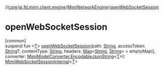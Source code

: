 //[core](../../../index.md)/[ai.fd.mimi.client.engine](../index.md)/[MimiNetworkEngine](index.md)/[openWebSocketSession](open-web-socket-session.md)

# openWebSocketSession

[common]\
suspend fun &lt;[T](open-web-socket-session.md)&gt; [openWebSocketSession](open-web-socket-session.md)(path: [String](https://kotlinlang.org/api/core/kotlin-stdlib/kotlin/-string/index.html), accessToken: [String](https://kotlinlang.org/api/core/kotlin-stdlib/kotlin/-string/index.html)?, contentType: [String](https://kotlinlang.org/api/core/kotlin-stdlib/kotlin/-string/index.html), headers: [Map](https://kotlinlang.org/api/core/kotlin-stdlib/kotlin.collections/-map/index.html)&lt;[String](https://kotlinlang.org/api/core/kotlin-stdlib/kotlin/-string/index.html), [String](https://kotlinlang.org/api/core/kotlin-stdlib/kotlin/-string/index.html)&gt; = emptyMap(), converter: [MimiModelConverter.EncodableJsonString](../-mimi-model-converter/-encodable-json-string/index.md)&lt;[T](open-web-socket-session.md)&gt;): [MimiWebSocketSessionInternal](../-mimi-web-socket-session-internal/index.md)&lt;[T](open-web-socket-session.md)&gt;
